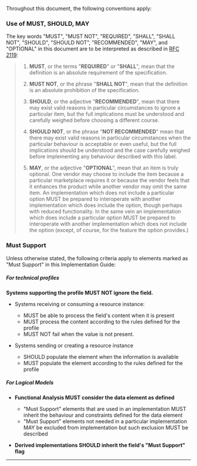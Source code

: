 Throughout this document, the following conventions apply:



### Use of MUST, SHOULD, MAY



The key words "MUST", "MUST NOT", "REQUIRED", "SHALL", "SHALL NOT", "SHOULD", "SHOULD NOT", "RECOMMENDED",  "MAY", and "OPTIONAL" in this document are to be interpreted as described in [RFC 2119](https://www.ietf.org/rfc/rfc2119.txt):

> 1. **MUST**, or the terms "**REQUIRED**" or "**SHALL**", mean that the definition is an absolute requirement of the specification.
>    
> 2. **MUST NOT**, or the phrase "**SHALL NOT**", mean that the definition is an absolute prohibition of the specification.
>    
> 3. **SHOULD**, or the adjective "**RECOMMENDED**", mean that there may exist valid reasons in particular circumstances to ignore a particular item, but the full implications must be understood and carefully weighed before choosing a different course.
>    
> 4. **SHOULD NOT**, or the phrase "**NOT RECOMMENDED**" mean that there may exist valid reasons in particular circumstances when the particular behaviour is acceptable or even useful, but the full implications should be understood and the case carefully weighed before implementing any behaviour described with this label. 
>    
> 5. **MAY**, or the adjective "**OPTIONAL**", mean that an item is truly optional.  One vendor may choose to include the item because a particular marketplace requires it or because the vendor feels that it enhances the product while another vendor may omit the same item. An implementation which does not include a particular option MUST be prepared to interoperate with another implementation which does include the option, though perhaps with reduced functionality. In the same vein an implementation which does include a particular option
>    MUST be prepared to interoperate with another implementation which does not include the option (except, of course, for the feature the option provides.)







### Must Support



Unless otherwise stated, the following criteria apply to elements marked as "Must Support" in this Implementation Guide:

##### For technical profiles

**Systems supporting the profile MUST NOT ignore the field.**

* Systems receiving or consuming a resource instance:

  * MUST be able to process the field's content when it is present
  * MUST process the content according to the rules defined for the profile
  * MUST NOT fail when the value is not present.

* Systems sending or creating a resource instance 

  * SHOULD populate the element when the information is available
  * MUST populate the element according to the rules defined for the profile

  



##### For Logical Models

* **Functional Analysis MUST consider the data element as defined** 

  * "Must Support" elements that are used in an implementation MUST inherit the behaviour and constraints defined for the data element
  * "Must Support" elements not needed in a particular implementation MAY be excluded from implementation but such exclusion MUST be described

* **Derived implementations SHOULD inherit the field's "Must Support" flag**

  







------

<!-- This is commented out. -->








